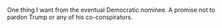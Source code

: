 One thing I want from the eventual Democratic nominee. A promise not to pardon Trump or any of his co-conspirators.
